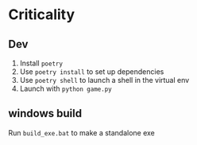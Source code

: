 # Criticality

## Dev

1. Install `poetry`
2. Use `poetry install` to set up dependencies
3. Use `poetry shell` to launch a shell in the virtual env
4. Launch with `python game.py`

## windows build

Run `build_exe.bat` to make a standalone exe
